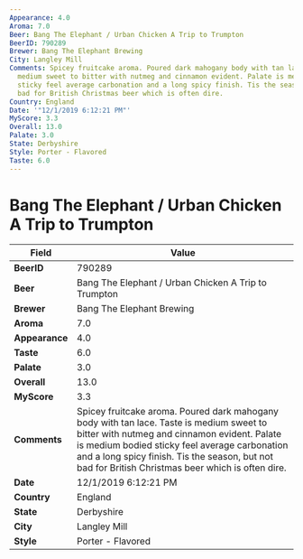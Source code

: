```yaml
---
Appearance: 4.0
Aroma: 7.0
Beer: Bang The Elephant / Urban Chicken A Trip to Trumpton
BeerID: 790289
Brewer: Bang The Elephant Brewing
City: Langley Mill
Comments: Spicey fruitcake aroma. Poured dark mahogany body with tan lace. Taste is
  medium sweet to bitter with nutmeg and cinnamon evident. Palate is medium bodied
  sticky feel average carbonation and a long spicy finish. Tis the season, but not
  bad for British Christmas beer which is often dire.
Country: England
Date: '"12/1/2019 6:12:21 PM"'
MyScore: 3.3
Overall: 13.0
Palate: 3.0
State: Derbyshire
Style: Porter - Flavored
Taste: 6.0
---
```


# Bang The Elephant / Urban Chicken A Trip to Trumpton

| Field         | Value |
|---------------|-------|
| **BeerID** | 790289 |
| **Beer** | Bang The Elephant / Urban Chicken A Trip to Trumpton |
| **Brewer** | Bang The Elephant Brewing |
| **Aroma** | 7.0 |
| **Appearance** | 4.0 |
| **Taste** | 6.0 |
| **Palate** | 3.0 |
| **Overall** | 13.0 |
| **MyScore** | 3.3 |
| **Comments** | Spicey fruitcake aroma. Poured dark mahogany body with tan lace. Taste is medium sweet to bitter with nutmeg and cinnamon evident. Palate is medium bodied sticky feel average carbonation and a long spicy finish. Tis the season, but not bad for British Christmas beer which is often dire. |
| **Date** | 12/1/2019 6:12:21 PM |
| **Country** | England |
| **State** | Derbyshire |
| **City** | Langley Mill |
| **Style** | Porter - Flavored |
